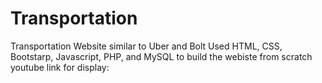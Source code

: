 # Transportation
Transportation Website similar to Uber and Bolt
Used HTML, CSS, Bootstarp, Javascript, PHP, and MySQL to build the webiste from scratch
youtube link for display: 

